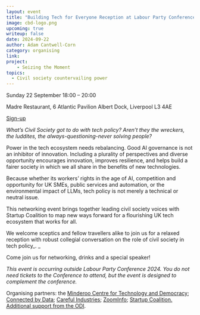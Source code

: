 ```yaml
---
layout: event
title: "Building Tech for Everyone Reception at Labour Party Conference"
image: cbd-logo.png
upcoming: true
writeup: false
date: 2024-09-22
author: Adam Cantwell-Corn
category: organising
link: 
project: 
    - Seizing the Moment
topics:
  - Civil society countervailing power
---
```


Sunday 22 September 18:00 – 20:00

Madre Restaurant, 6 Atlantic Pavilion Albert Dock, Liverpool L3 4AE

[Sign-up](https://lu.ma/u1x7lfwo)

<!--more-->

_What’s Civil Society got to do with tech policy? Aren’t they the wreckers, the luddites, the always-questioning-never solving people?_

Power in the tech ecosystem needs rebalancing. Good AI governance is not an inhibitor of innovation. Including a plurality of perspectives and diverse opportunity encourages innovation, improves resilience, and helps build a fairer society in which we all share in the benefits of new technologies.

Because whether its workers’ rights in the age of AI, competition and opportunity for UK SMEs, public services and automation, or the environmental impact of LLMs, tech policy is not merely a technical or neutral issue.

This networking event brings together leading civil society voices with Startup Coalition to map new ways forward for a flourishing UK tech ecosystem that works for all. 

We welcome sceptics and fellow travellers alike to join us for a relaxed reception with robust collegial conversation on the role of civil society in tech policy_. _

Come join us for networking, drinks and a special speaker!

_This event is occurring outside Labour Party Conference 2024. You do not need tickets to the Conference to attend, but the event is designed to complement the conference._

Organising partners: the [Minderoo Centre for Technology and Democracy](https://www.mctd.ac.uk/); [Connected by Data](https://connectedbydata.org/); [Careful Industries](https://www.careful.industries/); [ZoomInfo](https://www.zoominfo.com/); [Startup Coalition.](https://startupcoalition.io/) [Additional support from the ODI](https://theodi.org/).